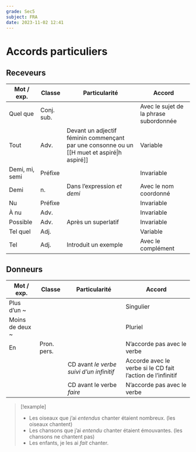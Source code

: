 ```yaml
---
grade: Sec5
subject: FRA
date: 2023-11-02 12:41
---
```


# Accords particuliers

## Receveurs

| Mot / exp.     | Classe     | Particularité                                                                               | Accord                                 |
| -------------- | ---------- | ------------------------------------------------------------------------------------------- | -------------------------------------- |
| Quel que       | Conj. sub. |                                                                                             | Avec le sujet de la phrase subordonnée |
| Tout           | Adv.       | Devant un adjectif féminin commençant par une consonne ou un [[H muet et aspiré\|h aspiré]] | Variable                               |
| Demi, mi, semi | Préfixe    |                                                                                             | Invariable                             |
| Demi           | n.         | Dans l’expression *et demi*                                                                 | Avec le nom coordonné                  |
| Nu             | Préfixe    |                                                                                             | Invariable                             |
| À nu           | Adv.       |                                                                                             | Invariable                             |
| Possible       | Adv.       | Après un superlatif                                                                         | Invariable                             |
| Tel quel       | Adj.       |                                                                                             | Variable                               |
| Tel            | Adj.       | Introduit un exemple                                                                        | Avec le complément                     |

## Donneurs

| Mot / exp.      | Classe      | Particularité                            | Accord                                                      |
| --------------- | ----------- | ---------------------------------------- | ----------------------------------------------------------- |
| Plus d’un ~     |             |                                          | Singulier                                                   |
| Moins de deux ~ |             |                                          | Pluriel                                                     |
| En              | Pron. pers. |                                          | N’accorde pas avec le verbe                                 |
|                 |             | CD avant *le verbe suivi d’un infinitif* | Accorde avec le verbe si le CD fait l’action de l’infinitif |
|                 |             | CD avant le verbe *faire*                | N’accorde pas avec le verbe                                 |

> [!example]
> - Les oiseaux que j’ai *entendus* chanter étaient nombreux. (les oiseaux chantent)
> - Les chansons que j’ai *entendu* chanter étaient émouvantes. (les chansons ne chantent pas)
> - Les enfants, je les ai *fait* chanter.

